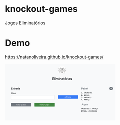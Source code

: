# knockout-games
 Jogos Eliminatórios

# Demo

<a href="https://natanoliveira.github.io/knockout-games/" target="_blank">https://natanoliveira.github.io/knockout-games/</a>

<img width="70%" src="https://raw.githubusercontent.com/natanoliveira/knockout-games/main/demo.png"/>
